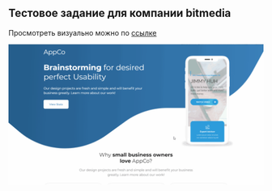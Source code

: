 ## Тестовое задание для компании bitmedia

Просмотреть визуально можно по [ссылке](https://peregonb.github.io/bitmedia/)

![Alt Text](./docs/demo.gif)
